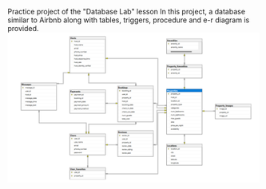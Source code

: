 Practice project of the "Database Lab" lesson
In this project, a database similar to Airbnb along with tables, triggers, procedure and e-r diagram is provided.
![alt text](image.png)